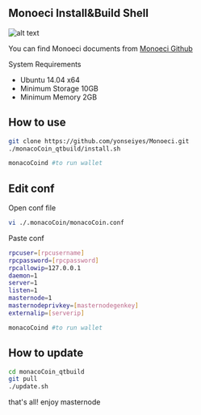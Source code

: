 ## Monoeci Install&Build Shell

![alt text](https://pbs.twimg.com/media/DPVKRTkW0AA69q5.jpg)

You can find Monoeci documents from [Monoeci Github](https://github.com/monacocoin-net/monacoCoin-Core)

System Requirements

 * Ubuntu 14.04 x64
 * Minimum Storage 10GB
 * Minimum Memory 2GB

## How to use

```sh
git clone https://github.com/yonseiyes/Monoeci.git
./monacoCoin_qtbuild/install.sh

monacoCoind #to run wallet
```

## Edit conf

Open conf file 
```sh
vi ./.monacoCoin/monacoCoin.conf
```

Paste conf
```sh
rpcuser=[rpcusername]
rpcpassword=[rpcpassword]
rpcallowip=127.0.0.1
daemon=1
server=1
listen=1
masternode=1
masternodeprivkey=[masternodegenkey]
externalip=[serverip]
```

```sh
monacoCoind #to run wallet
```

## How to update 
```sh
cd monacoCoin_qtbuild
git pull
./update.sh
```

that's all! enjoy masternode 
